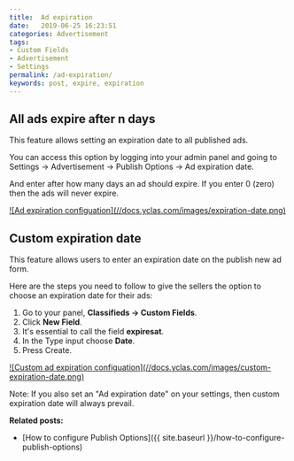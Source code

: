 ```yaml
---
title:  Ad expiration
date:   2019-06-25 16:23:51
categories: Advertisement
tags:
- Custom Fields
- Advertisement
- Settings
permalink: /ad-expiration/
keywords: post, expire, expiration
---
```

## All ads expire after n days

This feature allows setting an expiration date to all published ads.

You can access this option by logging into your admin panel and going to Settings -> Advertisement -> Publish Options -> Ad expiration date.

And enter after how many days an ad should expire. If you enter 0 (zero) then the ads will never expire.

<a href="//docs.yclas.com/images/expiration-date.png" class="thumbnail gallery-item" data-gallery>
![Ad expiration configuation](//docs.yclas.com/images/expiration-date.png)
</a>

## Custom expiration date

This feature allows users to enter an expiration date on the publish new ad form.

Here are the steps you need to follow to give the sellers the option to choose an expiration date for their ads:

1. Go to your panel, **Classifieds -> Custom Fields**.
2. Click **New Field**.
3. It's essential to call the field **expiresat**.
4. In the Type input choose **Date**.
7. Press Create.

<a href="//docs.yclas.com/images/custom-expiration-date.png" class="thumbnail gallery-item" data-gallery>
![Custom ad expiration configuation](//docs.yclas.com/images/custom-expiration-date.png)
</a>

Note: If you also set an "Ad expiration date" on your settings, then custom expiration date will always prevail.

**Related posts:**

+ [How to configure Publish Options]({{ site.baseurl }}/how-to-configure-publish-options)
